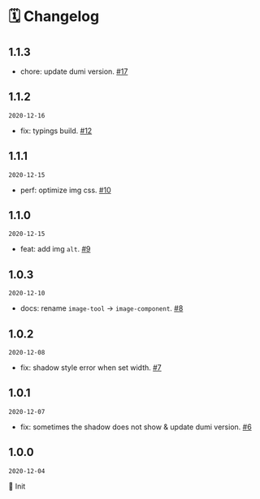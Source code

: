 # 🗓 Changelog

## 1.1.3

- chore: update dumi version. [#17](https://github.com/image-component/react-image-shadow/pull/17)

## 1.1.2

`2020-12-16`

- fix: typings build. [#12](https://github.com/image-component/react-image-shadow/pull/12)

## 1.1.1

`2020-12-15`

- perf: optimize img css. [#10](https://github.com/image-component/react-image-shadow/pull/10)

## 1.1.0

`2020-12-15`

- feat: add img `alt`. [#9](https://github.com/image-component/react-image-shadow/pull/9)

## 1.0.3

`2020-12-10`

- docs: rename `image-tool` -> `image-component`. [#8](https://github.com/image-component/react-image-shadow/pull/8)

## 1.0.2

`2020-12-08`

- fix: shadow style error when set width. [#7](https://github.com/image-component/react-image-shadow/pull/7)

## 1.0.1

`2020-12-07`

- fix: sometimes the shadow does not show & update dumi version. [#6](https://github.com/image-component/react-image-shadow/pull/6)

## 1.0.0

`2020-12-04`

🎉 Init
